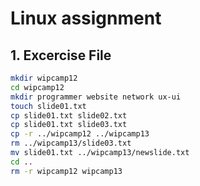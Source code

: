# Linux assignment

## 1. Excercise File

```bash
mkdir wipcamp12
cd wipcamp12
mkdir programmer website network ux-ui
touch slide01.txt
cp slide01.txt slide02.txt
cp slide01.txt slide03.txt
cp -r ../wipcamp12 ../wipcamp13
rm ../wipcamp13/slide03.txt
mv slide01.txt ../wipcamp13/newslide.txt
cd ..
rm -r wipcamp12 wipcamp13
```